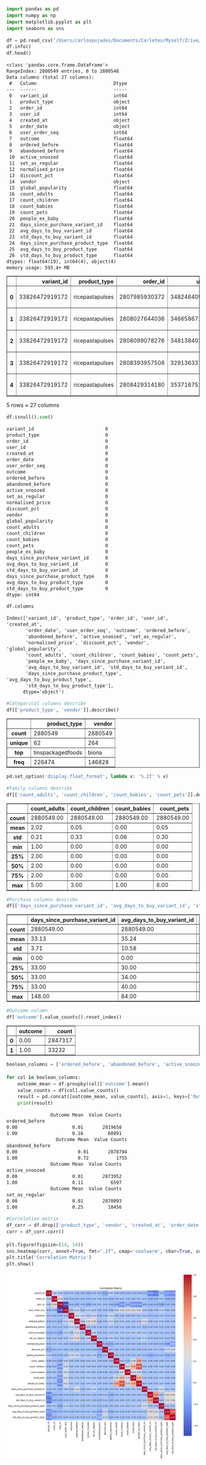 ```python
import pandas as pd
import numpy as np
import matplotlib.pyplot as plt
import seaborn as sns
```


```python
df = pd.read_csv('/Users/carlospujades/Documents/Carletes/Myself/Zrive/Module 2/feature_frame.csv')
df.info()
df.head()
```

    <class 'pandas.core.frame.DataFrame'>
    RangeIndex: 2880549 entries, 0 to 2880548
    Data columns (total 27 columns):
     #   Column                            Dtype  
    ---  ------                            -----  
     0   variant_id                        int64  
     1   product_type                      object 
     2   order_id                          int64  
     3   user_id                           int64  
     4   created_at                        object 
     5   order_date                        object 
     6   user_order_seq                    int64  
     7   outcome                           float64
     8   ordered_before                    float64
     9   abandoned_before                  float64
     10  active_snoozed                    float64
     11  set_as_regular                    float64
     12  normalised_price                  float64
     13  discount_pct                      float64
     14  vendor                            object 
     15  global_popularity                 float64
     16  count_adults                      float64
     17  count_children                    float64
     18  count_babies                      float64
     19  count_pets                        float64
     20  people_ex_baby                    float64
     21  days_since_purchase_variant_id    float64
     22  avg_days_to_buy_variant_id        float64
     23  std_days_to_buy_variant_id        float64
     24  days_since_purchase_product_type  float64
     25  avg_days_to_buy_product_type      float64
     26  std_days_to_buy_product_type      float64
    dtypes: float64(19), int64(4), object(4)
    memory usage: 593.4+ MB





<div>
<style scoped>
    .dataframe tbody tr th:only-of-type {
        vertical-align: middle;
    }

    .dataframe tbody tr th {
        vertical-align: top;
    }

    .dataframe thead th {
        text-align: right;
    }
</style>
<table border="1" class="dataframe">
  <thead>
    <tr style="text-align: right;">
      <th></th>
      <th>variant_id</th>
      <th>product_type</th>
      <th>order_id</th>
      <th>user_id</th>
      <th>created_at</th>
      <th>order_date</th>
      <th>user_order_seq</th>
      <th>outcome</th>
      <th>ordered_before</th>
      <th>abandoned_before</th>
      <th>...</th>
      <th>count_children</th>
      <th>count_babies</th>
      <th>count_pets</th>
      <th>people_ex_baby</th>
      <th>days_since_purchase_variant_id</th>
      <th>avg_days_to_buy_variant_id</th>
      <th>std_days_to_buy_variant_id</th>
      <th>days_since_purchase_product_type</th>
      <th>avg_days_to_buy_product_type</th>
      <th>std_days_to_buy_product_type</th>
    </tr>
  </thead>
  <tbody>
    <tr>
      <th>0</th>
      <td>33826472919172</td>
      <td>ricepastapulses</td>
      <td>2807985930372</td>
      <td>3482464092292</td>
      <td>2020-10-05 16:46:19</td>
      <td>2020-10-05 00:00:00</td>
      <td>3</td>
      <td>0.00</td>
      <td>0.00</td>
      <td>0.00</td>
      <td>...</td>
      <td>0.00</td>
      <td>0.00</td>
      <td>0.00</td>
      <td>2.00</td>
      <td>33.00</td>
      <td>42.00</td>
      <td>31.13</td>
      <td>30.00</td>
      <td>30.00</td>
      <td>24.28</td>
    </tr>
    <tr>
      <th>1</th>
      <td>33826472919172</td>
      <td>ricepastapulses</td>
      <td>2808027644036</td>
      <td>3466586718340</td>
      <td>2020-10-05 17:59:51</td>
      <td>2020-10-05 00:00:00</td>
      <td>2</td>
      <td>0.00</td>
      <td>0.00</td>
      <td>0.00</td>
      <td>...</td>
      <td>0.00</td>
      <td>0.00</td>
      <td>0.00</td>
      <td>2.00</td>
      <td>33.00</td>
      <td>42.00</td>
      <td>31.13</td>
      <td>30.00</td>
      <td>30.00</td>
      <td>24.28</td>
    </tr>
    <tr>
      <th>2</th>
      <td>33826472919172</td>
      <td>ricepastapulses</td>
      <td>2808099078276</td>
      <td>3481384026244</td>
      <td>2020-10-05 20:08:53</td>
      <td>2020-10-05 00:00:00</td>
      <td>4</td>
      <td>0.00</td>
      <td>0.00</td>
      <td>0.00</td>
      <td>...</td>
      <td>0.00</td>
      <td>0.00</td>
      <td>0.00</td>
      <td>2.00</td>
      <td>33.00</td>
      <td>42.00</td>
      <td>31.13</td>
      <td>30.00</td>
      <td>30.00</td>
      <td>24.28</td>
    </tr>
    <tr>
      <th>3</th>
      <td>33826472919172</td>
      <td>ricepastapulses</td>
      <td>2808393957508</td>
      <td>3291363377284</td>
      <td>2020-10-06 08:57:59</td>
      <td>2020-10-06 00:00:00</td>
      <td>2</td>
      <td>0.00</td>
      <td>0.00</td>
      <td>0.00</td>
      <td>...</td>
      <td>0.00</td>
      <td>0.00</td>
      <td>0.00</td>
      <td>2.00</td>
      <td>33.00</td>
      <td>42.00</td>
      <td>31.13</td>
      <td>30.00</td>
      <td>30.00</td>
      <td>24.28</td>
    </tr>
    <tr>
      <th>4</th>
      <td>33826472919172</td>
      <td>ricepastapulses</td>
      <td>2808429314180</td>
      <td>3537167515780</td>
      <td>2020-10-06 10:37:05</td>
      <td>2020-10-06 00:00:00</td>
      <td>3</td>
      <td>0.00</td>
      <td>0.00</td>
      <td>0.00</td>
      <td>...</td>
      <td>0.00</td>
      <td>0.00</td>
      <td>0.00</td>
      <td>2.00</td>
      <td>33.00</td>
      <td>42.00</td>
      <td>31.13</td>
      <td>30.00</td>
      <td>30.00</td>
      <td>24.28</td>
    </tr>
  </tbody>
</table>
<p>5 rows × 27 columns</p>
</div>




```python
df.isnull().sum()
```




    variant_id                          0
    product_type                        0
    order_id                            0
    user_id                             0
    created_at                          0
    order_date                          0
    user_order_seq                      0
    outcome                             0
    ordered_before                      0
    abandoned_before                    0
    active_snoozed                      0
    set_as_regular                      0
    normalised_price                    0
    discount_pct                        0
    vendor                              0
    global_popularity                   0
    count_adults                        0
    count_children                      0
    count_babies                        0
    count_pets                          0
    people_ex_baby                      0
    days_since_purchase_variant_id      0
    avg_days_to_buy_variant_id          0
    std_days_to_buy_variant_id          0
    days_since_purchase_product_type    0
    avg_days_to_buy_product_type        0
    std_days_to_buy_product_type        0
    dtype: int64




```python
df.columns
```




    Index(['variant_id', 'product_type', 'order_id', 'user_id', 'created_at',
           'order_date', 'user_order_seq', 'outcome', 'ordered_before',
           'abandoned_before', 'active_snoozed', 'set_as_regular',
           'normalised_price', 'discount_pct', 'vendor', 'global_popularity',
           'count_adults', 'count_children', 'count_babies', 'count_pets',
           'people_ex_baby', 'days_since_purchase_variant_id',
           'avg_days_to_buy_variant_id', 'std_days_to_buy_variant_id',
           'days_since_purchase_product_type', 'avg_days_to_buy_product_type',
           'std_days_to_buy_product_type'],
          dtype='object')




```python
#Categorical columns describe
df[['product_type', 'vendor']].describe()
```




<div>
<style scoped>
    .dataframe tbody tr th:only-of-type {
        vertical-align: middle;
    }

    .dataframe tbody tr th {
        vertical-align: top;
    }

    .dataframe thead th {
        text-align: right;
    }
</style>
<table border="1" class="dataframe">
  <thead>
    <tr style="text-align: right;">
      <th></th>
      <th>product_type</th>
      <th>vendor</th>
    </tr>
  </thead>
  <tbody>
    <tr>
      <th>count</th>
      <td>2880549</td>
      <td>2880549</td>
    </tr>
    <tr>
      <th>unique</th>
      <td>62</td>
      <td>264</td>
    </tr>
    <tr>
      <th>top</th>
      <td>tinspackagedfoods</td>
      <td>biona</td>
    </tr>
    <tr>
      <th>freq</th>
      <td>226474</td>
      <td>146828</td>
    </tr>
  </tbody>
</table>
</div>




```python
pd.set_option('display.float_format', lambda x: '%.2f' % x)
```


```python
#Family columns describe
df[['count_adults', 'count_children', 'count_babies', 'count_pets']].describe()
```




<div>
<style scoped>
    .dataframe tbody tr th:only-of-type {
        vertical-align: middle;
    }

    .dataframe tbody tr th {
        vertical-align: top;
    }

    .dataframe thead th {
        text-align: right;
    }
</style>
<table border="1" class="dataframe">
  <thead>
    <tr style="text-align: right;">
      <th></th>
      <th>count_adults</th>
      <th>count_children</th>
      <th>count_babies</th>
      <th>count_pets</th>
    </tr>
  </thead>
  <tbody>
    <tr>
      <th>count</th>
      <td>2880549.00</td>
      <td>2880549.00</td>
      <td>2880549.00</td>
      <td>2880549.00</td>
    </tr>
    <tr>
      <th>mean</th>
      <td>2.02</td>
      <td>0.05</td>
      <td>0.00</td>
      <td>0.05</td>
    </tr>
    <tr>
      <th>std</th>
      <td>0.21</td>
      <td>0.33</td>
      <td>0.06</td>
      <td>0.30</td>
    </tr>
    <tr>
      <th>min</th>
      <td>1.00</td>
      <td>0.00</td>
      <td>0.00</td>
      <td>0.00</td>
    </tr>
    <tr>
      <th>25%</th>
      <td>2.00</td>
      <td>0.00</td>
      <td>0.00</td>
      <td>0.00</td>
    </tr>
    <tr>
      <th>50%</th>
      <td>2.00</td>
      <td>0.00</td>
      <td>0.00</td>
      <td>0.00</td>
    </tr>
    <tr>
      <th>75%</th>
      <td>2.00</td>
      <td>0.00</td>
      <td>0.00</td>
      <td>0.00</td>
    </tr>
    <tr>
      <th>max</th>
      <td>5.00</td>
      <td>3.00</td>
      <td>1.00</td>
      <td>6.00</td>
    </tr>
  </tbody>
</table>
</div>




```python
#Purchase columns describe
df[['days_since_purchase_variant_id', 'avg_days_to_buy_variant_id', 'std_days_to_buy_variant_id', 'days_since_purchase_product_type', 'avg_days_to_buy_product_type','std_days_to_buy_product_type']].describe()
```




<div>
<style scoped>
    .dataframe tbody tr th:only-of-type {
        vertical-align: middle;
    }

    .dataframe tbody tr th {
        vertical-align: top;
    }

    .dataframe thead th {
        text-align: right;
    }
</style>
<table border="1" class="dataframe">
  <thead>
    <tr style="text-align: right;">
      <th></th>
      <th>days_since_purchase_variant_id</th>
      <th>avg_days_to_buy_variant_id</th>
      <th>std_days_to_buy_variant_id</th>
      <th>days_since_purchase_product_type</th>
      <th>avg_days_to_buy_product_type</th>
      <th>std_days_to_buy_product_type</th>
    </tr>
  </thead>
  <tbody>
    <tr>
      <th>count</th>
      <td>2880549.00</td>
      <td>2880549.00</td>
      <td>2880549.00</td>
      <td>2880549.00</td>
      <td>2880549.00</td>
      <td>2880549.00</td>
    </tr>
    <tr>
      <th>mean</th>
      <td>33.13</td>
      <td>35.24</td>
      <td>26.45</td>
      <td>31.44</td>
      <td>30.89</td>
      <td>25.95</td>
    </tr>
    <tr>
      <th>std</th>
      <td>3.71</td>
      <td>10.58</td>
      <td>7.17</td>
      <td>12.28</td>
      <td>4.33</td>
      <td>3.28</td>
    </tr>
    <tr>
      <th>min</th>
      <td>0.00</td>
      <td>0.00</td>
      <td>1.41</td>
      <td>0.00</td>
      <td>7.00</td>
      <td>2.83</td>
    </tr>
    <tr>
      <th>25%</th>
      <td>33.00</td>
      <td>30.00</td>
      <td>23.19</td>
      <td>30.00</td>
      <td>28.00</td>
      <td>24.28</td>
    </tr>
    <tr>
      <th>50%</th>
      <td>33.00</td>
      <td>34.00</td>
      <td>27.69</td>
      <td>30.00</td>
      <td>31.00</td>
      <td>26.08</td>
    </tr>
    <tr>
      <th>75%</th>
      <td>33.00</td>
      <td>40.00</td>
      <td>30.59</td>
      <td>30.00</td>
      <td>34.00</td>
      <td>27.96</td>
    </tr>
    <tr>
      <th>max</th>
      <td>148.00</td>
      <td>84.00</td>
      <td>58.69</td>
      <td>148.00</td>
      <td>39.50</td>
      <td>35.64</td>
    </tr>
  </tbody>
</table>
</div>




```python
#Outcome column
df['outcome'].value_counts().reset_index()
```




<div>
<style scoped>
    .dataframe tbody tr th:only-of-type {
        vertical-align: middle;
    }

    .dataframe tbody tr th {
        vertical-align: top;
    }

    .dataframe thead th {
        text-align: right;
    }
</style>
<table border="1" class="dataframe">
  <thead>
    <tr style="text-align: right;">
      <th></th>
      <th>outcome</th>
      <th>count</th>
    </tr>
  </thead>
  <tbody>
    <tr>
      <th>0</th>
      <td>0.00</td>
      <td>2847317</td>
    </tr>
    <tr>
      <th>1</th>
      <td>1.00</td>
      <td>33232</td>
    </tr>
  </tbody>
</table>
</div>




```python
boolean_columns = ['ordered_before', 'abandoned_before', 'active_snoozed', 'set_as_regular']

for col in boolean_columns:
    outcome_mean = df.groupby(col)['outcome'].mean()
    value_counts = df[col].value_counts()
    result = pd.concat([outcome_mean, value_counts], axis=1, keys=['Outcome Mean', 'Value Counts'])
    print(result)
```

                    Outcome Mean  Value Counts
    ordered_before                            
    0.00                    0.01       2819658
    1.00                    0.16         60891
                      Outcome Mean  Value Counts
    abandoned_before                            
    0.00                      0.01       2878794
    1.00                      0.72          1755
                    Outcome Mean  Value Counts
    active_snoozed                            
    0.00                    0.01       2873952
    1.00                    0.11          6597
                    Outcome Mean  Value Counts
    set_as_regular                            
    0.00                    0.01       2870093
    1.00                    0.25         10456



```python
#Correlation matrix
df_corr = df.drop(['product_type', 'vendor', 'created_at', 'order_date'], axis=1)
corr = df_corr.corr()

plt.figure(figsize=(14, 14))
sns.heatmap(corr, annot=True, fmt=".2f", cmap='coolwarm', cbar=True, square=True)
plt.title('Correlation Matrix')
plt.show()
```


    
![png](module_2_eda_files/module_2_eda_10_0.png)
    

